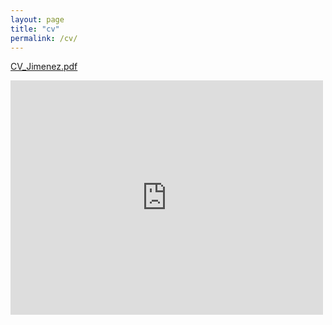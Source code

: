 ```yaml
---
layout: page
title: "cv"
permalink: /cv/
---
```


[CV_Jimenez.pdf](http://courtneyannjimenez.github.io/docs/CV_Jimenez.pdf)

<embed src="https://drive.google.com/viewerng/
viewer?embedded=true&url=http://courtneyannjimenez.github.io/docs/CV_Jimenez.pdf" width="500" height="375">
